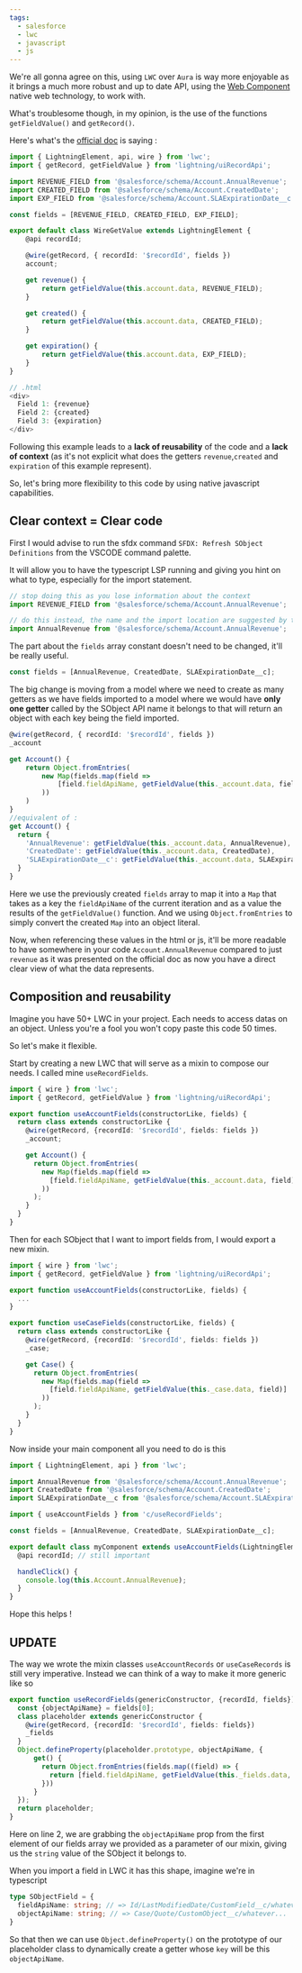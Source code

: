 ```yaml
---
tags:
  - salesforce
  - lwc
  - javascript
  - js
---
```

We're all gonna agree on this, using `LWC` over `Aura` is way more enjoyable as it brings a much more robust and up to date API, using the [Web Component](https://developer.mozilla.org/en-US/docs/Web/API/Web_components/Using_custom_elements) native web technology, to work with.

What's troublesome though, in my opinion, is the use of the functions `getFieldValue()` and `getRecord()`.

Here's what's the [official doc](https://developer.salesforce.com/docs/component-library/documentation/en/lwc/reference_get_field_value) is saying :
```typescript
import { LightningElement, api, wire } from 'lwc';
import { getRecord, getFieldValue } from 'lightning/uiRecordApi';

import REVENUE_FIELD from '@salesforce/schema/Account.AnnualRevenue';
import CREATED_FIELD from '@salesforce/schema/Account.CreatedDate';
import EXP_FIELD from '@salesforce/schema/Account.SLAExpirationDate__c';

const fields = [REVENUE_FIELD, CREATED_FIELD, EXP_FIELD];

export default class WireGetValue extends LightningElement {
    @api recordId;

    @wire(getRecord, { recordId: '$recordId', fields })
    account;

    get revenue() {
        return getFieldValue(this.account.data, REVENUE_FIELD);
    }

    get created() {
        return getFieldValue(this.account.data, CREATED_FIELD);
    }

    get expiration() {
        return getFieldValue(this.account.data, EXP_FIELD);
    }
}

// .html
<div>
  Field 1: {revenue}
  Field 2: {created}
  Field 3: {expiration}
</div>
```

Following this example leads to a **lack of reusability** of the code and a **lack of context** (as it's not explicit what does the getters `revenue`,`created` and `expiration` of this example represent).

So, let's bring more flexibility to this code by using native javascript capabilities.

## Clear context = Clear code
First I would advise to run the sfdx command `SFDX: Refresh SObject Definitions` from the VSCODE command palette.

It will allow you to have the typescript LSP running and giving you hint on what to type, especially for the import statement.
```typescript
// stop doing this as you lose information about the context
import REVENUE_FIELD from '@salesforce/schema/Account.AnnualRevenue';

// do this instead, the name and the import location are suggested by the typescript LSP
import AnnualRevenue from '@salesforce/schema/Account.AnnualRevenue';

```
The part about the `fields` array constant doesn't need to be changed, it'll be really useful.
```typescript
const fields = [AnnualRevenue, CreatedDate, SLAExpirationDate__c];
```

The big change is moving from a model where we need to create as many getters as we have fields imported to a model where we would have **only one getter** called by the SObject API name it belongs to that will return an object with each key being the field imported.

```typescript
@wire(getRecord, { recordId: '$recordId', fields })
_account

get Account() {
    return Object.fromEntries(
        new Map(fields.map(field =>
            [field.fieldApiName, getFieldValue(this._account.data, field)]
        ))
    )
}
//equivalent of :
get Account() {
  return {
    'AnnualRevenue': getFieldValue(this._account.data, AnnualRevenue),
    'CreatedDate': getFieldValue(this._account.data, CreatedDate),
    'SLAExpirationDate__c': getFieldValue(this._account.data, SLAExpirationDate__c),
  }
}
```

Here we use the previously created `fields` array to map it into a `Map` that takes as a key the `fieldApiName` of the current iteration and as a value the results of the `getFieldValue()` function.
And we using `Object.fromEntries` to simply convert the created `Map` into an object literal.

Now, when referencing these values in the html or js, it'll be more readable to have somewhere in your code `Account.AnnualRevenue` compared to just `revenue` as it was presented on the official doc as now you have a direct clear view of what the data represents.

## Composition and reusability
Imagine you have 50+ LWC in your project. Each needs to access datas on an object.
Unless you're a fool you won't copy paste this code 50 times.

So let's make it flexible.

Start by creating a new LWC that will serve as a mixin to compose our needs. I called mine `useRecordFields`.
```typescript
import { wire } from 'lwc';
import { getRecord, getFieldValue } from 'lightning/uiRecordApi';

export function useAccountFields(constructorLike, fields) {
  return class extends constructorLike {
    @wire(getRecord, {recordId: '$recordId', fields: fields })
    _account;

    get Account() {
      return Object.fromEntries(
        new Map(fields.map(field =>
          [field.fieldApiName, getFieldValue(this._account.data, field)]
        ))
      );
    }
  }
}
```
Then for each SObject that I want to import fields from, I would export a new mixin.
```typescript
import { wire } from 'lwc';
import { getRecord, getFieldValue } from 'lightning/uiRecordApi';

export function useAccountFields(constructorLike, fields) {
  ...
}

export function useCaseFields(constructorLike, fields) {
  return class extends constructorLike {
    @wire(getRecord, {recordId: '$recordId', fields: fields })
    _case;

    get Case() {
      return Object.fromEntries(
        new Map(fields.map(field =>
          [field.fieldApiName, getFieldValue(this._case.data, field)]
        ))
      );
    }
  }
}
```

Now inside your main component all you need to do is this
```typescript
import { LightningElement, api } from 'lwc';

import AnnualRevenue from '@salesforce/schema/Account.AnnualRevenue';
import CreatedDate from '@salesforce/schema/Account.CreatedDate';
import SLAExpirationDate__c from '@salesforce/schema/Account.SLAExpirationDate__c';

import { useAccountFields } from 'c/useRecordFields';

const fields = [AnnualRevenue, CreatedDate, SLAExpirationDate__c];

export default class myComponent extends useAccountFields(LightningElement, fields) {
  @api recordId; // still important

  handleClick() {
    console.log(this.Account.AnnualRevenue);
  }
}
```

Hope this helps !

## UPDATE

The way we wrote the mixin classes `useAccountRecords` or `useCaseRecords` is still very imperative.
Instead we can think of a way to make it more generic like so
```typescript
export function useRecordFields(genericConstructor, {recordId, fields}) {
  const {objectApiName} = fields[0];
  class placeholder extends genericConstructor {
    @wire(getRecord, {recordId: '$recordId', fields: fields})
    _fields
  }
  Object.defineProperty(placeholder.prototype, objectApiName, {
      get() {
        return Object.fromEntries(fields.map((field) => {
          return [field.fieldApiName, getFieldValue(this._fields.data, field)]
        }))
      }
  });
  return placeholder;
}
```

Here on line 2, we are grabbing the `objectApiName` prop from the first element of our fields array we provided as a parameter of our mixin, giving us the `string` value of the SObject it belongs to.

When you import a field in LWC it has this shape, imagine we're in typescript
```typescript
type SObjectField = {
  fieldApiName: string; // => Id/LastModifiedDate/CustomField__c/whatever...
  objectApiName: string; // => Case/Quote/CustomObject__c/whatever...
}
```

So that then we can use `Object.defineProperty()` on the prototype of our placeholder class to dynamically create a getter whose `key` will be this `objectApiName`.
